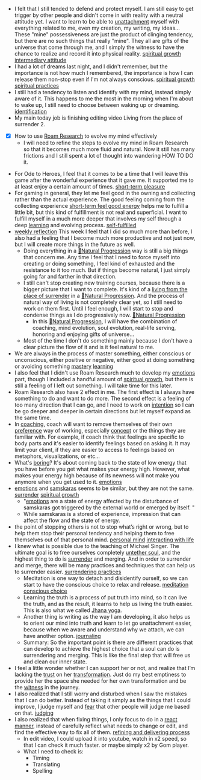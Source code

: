 - I felt that I still tended to defend and protect myself. I am still easy to get trigger by other people and didn't come in with reality with a neutral attitude yet. I want to learn to be able to [unattachment](<unattachment.md>) myself with everything related to me, even my creation, my writing, my ideas... These "mine" possessiveness are just the product of clinging tendency, but there are no such things that really "mine". They all are gifts of the universe that come through me, and I simply the witness to have the chance to realize and record it into physical reality.  [spiritual growth](<spiritual growth.md>) [intermediary attitude](<intermediary attitude.md>)
- I had a lot of dreams last night, and I didn't remember, but the importance is not how much I remembered, the importance is how I can release them non-stop even if I'm not always conscious. [spiritual growth](<spiritual growth.md>) [spiritual practices](<spiritual practices.md>)
- I still had a tendency to listen and identify with my mind, instead simply aware of it. This happens to me the most in the morning when I'm about to wake up, I still need to choose between waking up or dreaming. [identification](<identification.md>)
- My main today job is finishing editing video Living from the place of surrender 2. 
- [x] How to use [Roam Research](<Roam Research.md>) to evolve my mind effectively
    - I will need to refine the steps to evolve my mind in Roam Research so that it becomes much more fluid and natural. Now it still has many frictions and I still spent a lot of thought into wandering HOW TO DO it. 
- For Ode to Heroes, I feel that it comes to be a time that I will leave this game after the wonderful experience that it gave me. It supported me to at least enjoy a certain amount of times. [short-term pleasure](<short-term pleasure.md>)
- For gaming in general, they let me feel good in the owning and collecting rather than the actual experience. The good feeling coming from the collecting experience [short-term feel good energy](<short-term feel good energy.md>) helps me to fulfill a little bit, but this kind of fulfillment is not real and superficial. I want to fulfill myself in a much more deeper that involves my self through a deep [learning](<learning.md>) and evolving process. [self-fulfilled](<self-fulfilled.md>)
- [weekly reflection](<weekly reflection.md>) This week I feel that I did so much more than before, I also had a feeling that I become much more productive and not just now, but I will create more things in the future as well.
    - Doing everything in a [🌱Natural Progression](<🌱Natural Progression.md>) way is still a big things that concern me. Any time I feel that I need to force myself into creating or doing something, I feel kind of exhausted and the resistance to it too much. But if things become natural, I just simply going far and farther in that direction.
    - I still can't stop creating new training courses, because there is a bigger picture that I want to complete. It's kind of a [living from the place of surrender](<living from the place of surrender.md>) in a [🌱Natural Progression](<🌱Natural Progression.md>). And the process of natural way of living is not completely clear yet, so I still need to work on them first. Until I feel enough, I will start to stop and condense things as I do progressively now. [🌱Natural Progression](<🌱Natural Progression.md>)
        - In this [🌱Natural Progression](<🌱Natural Progression.md>), I will have the combination of coaching, mind evolution, soul evolution, real-life serving, honoring and enjoying gifts of universe...
    - Most of the time I don't do something mainly because I don't have a clear picture the flow of it and is it feel natural to me.
- We are always in the process of master something, either conscious or unconscious, either positive or negative, either good at doing something or avoiding something [mastery](<mastery.md>) [learning](<learning.md>) 
- I also feel that I didn't use Roam Research much to develop my [emotions](<emotions.md>) part, though I included a handful amount of [spiritual growth](<spiritual growth.md>), but there is still a feeling of I left out something. I will take time for this later.
- Roam Research also have 2 effect in me. The first effect is I always have something to do and want to do more. The second effect is a feeling of too many direction that I can go, and I need to work on [intention](<intention.md>) so I can be go deeper and deeper in certain directions but let myself expand as the same time.
- In [coaching](<coaching.md>), coach will want to remove themselves of their own [preference](<preference.md>) way of working, especially [concept](<concept.md>) or the things they are familiar with. For example, if coach think that feelings are specific to body parts and it's easier to identify feelings based on asking it. It may limit your client, if they are easier to access to feelings based on metaphors, visualizations, or etc...
- What's [boring](<boring.md>)? It's about coming back to the state of low energy that you have before you get what makes your energy high. However, what makes your energy high because of its newness will not make you anymore when you get used to it. [emotions](<emotions.md>)
- [emotions](<emotions.md>) and [samskaras](<samskaras.md>) seems to be similar, but they are not the same. [surrender](<surrender.md>) [spiritual growth](<spiritual growth.md>) 
    - "[emotions](<emotions.md>) are a state of energy affected by the disturbance of samskaras got triggered by the external world or emerged by itself. "
    - While samskaras is a stored of experience, impression that can affect the flow and the state of energy.  
- the point of stopping others is not to stop what’s right or wrong, but to help them stop their personal tendency and helping them to free themselves out of that personal mind. [personal mind](<personal mind.md>) [interacting with life](<interacting with life.md>)
- I knew what is possible due to the teaching of Michael Singer. The ultimate goal is to free ourselves completely [untether soul](<untether soul.md>), and the highest thing to do is [surrender](<surrender.md>) and merging. And in order to surrender and merge, there will be many practices and techniques that can help us to surrender easier. [surrendering practices](<surrendering practices.md>)
    - Meditation is one way to detach and disidentify ourself, so we can start to have the conscious choice to relax and release. [meditation](<meditation.md>) [conscious choice](<conscious choice.md>)
    - Learning the truth is a process of put truth into mind, so it can live the truth, and as the result, it learns to help us living the truth easier. This is also what we called [Jhana yoga](<Jhana yoga.md>).
    - Another thing is writing as the way I am developing, it also helps us to orient our mind into truth and learn to let go unattachment easier, because when we aware and understand why we attach, we can have another option. [journaling](<journaling.md>)
    - Summary: So the important point is there are different practices that can develop to achieve the highest choice that a soul can do is surrendering and merging. This is like the final step that will free us and clean our inner state.
- I feel a little wonder whether I can support her or not, and realize that I’m lacking the [trust](<trust.md>) on her [transformation](<transformation.md>). Just do my best emptiness to provide her the space she needed for her own transformation and be the [witness](<witness.md>) in the journey.
- I also realized that I still worry and disturbed when I saw the mistakes that I can do better. Instead of taking it simply as the things that I could improve, I judge myself and [fear](<fear.md>) that other people will judge me based on that. [judging](<judging.md>)
- I also realized that when fixing things, I only focus to do in a [react manner](<react manner.md>), instead of carefully reflect what needs to change or edit, and find the effective way to fix all of them. [refining and delivering process](<refining and delivering process.md>)
    - In edit video, I could upload it into youtube, watch in x2 speed, so that I can check it much faster. or maybe simply x2 by Gom player.
    - What I need to check is:
        - Timing
        - Translating
        - Spelling
